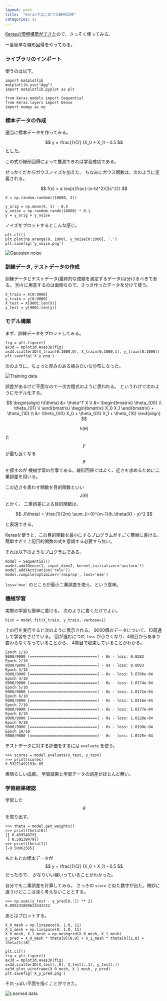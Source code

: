 ```yaml
---
layout: post
title:  "Kerasではじめての線形回帰"
categories: ai
---
```


[Kerasの環境構築ができた](https://kikei.github.io/ai/2017/07/28/keras2.html)ので、さっそく使ってみる。

一番簡単な線形回帰をやってみる。

### ライブラリのインポート

使うのは以下。

```
import matplotlib
matplotlib.use("Agg")
import matplotlib.pyplot as plt

from keras.models import Sequential
from keras.layers import Dense
import numpy as np
```

### 標本データの作成

適当に標本データを作ってみる。

$$ y = \frac{1}{2} (X_0 + X_1) - 0.5 $$ とした。

この式が線形回帰によって推測できれば学習成功である。

せっかくだからガウスノイズを加えた。
ちなみにガウス関数は、次のように定義される。

$$ f(x) = a \exp{\frac{-(x-b)^2}{2c^2}} $$

```
X = np.random.random((10000, 2))

y_orig = np.mean(X, 1) - 0.5
y_noise = np.random.randn(10000) * 0.1
y = y_orig + y_noise
```

ノイズをプロットするとこんな感じ。

```
plt.clf()
plt.plot(np.arange(0, 1000), y_noise[0:1000], '.')
plt.savefig('y_noise.png')
```

![Gaussian noise](/images/plots/2017-07-28-y_noise.png)

### 訓練データ, テストデータの作成

訓練データとテストデータ(最終的な成績を測定するデータ)は分けるべきである。
別々に用意するのは面倒なので、さっき作ったデータを分けて使う。

```
X_train = X[0:9000]
y_train = y[0:9000]
X_test = X[9001:len(X)]
y_test = y[9001:len(y)]
```

### モデル構築

まず、訓練データをプロットしてみる。

```
fig = plt.figure()
ax3d = mplot3d.Axes3D(fig)
ax3d.scatter3D(X_train[0:1000,0], X_train[0:1000,1], y_train[0:1000])
plt.savefig('X_y.png')
```

次のように、ちょっと厚みのある板みたいな分布になった。

![Training data](/images/plots/2017-07-28-Xy_train.png)

誤差があるけど平面なので一次方程式のように思われる。
というわけで次のようにモデル化する。

$$
\begin{align}
h(\theta) &= \theta^T X \\
          &= \begin{bmatrix}
               \theta_{00} \\
               \theta_{01} \\
             \end{bmatrix} 
             \begin{bmatrix}
               X_0 X_1
             \end{bmatrix} + 
			 \theta_{10} \\
          &= \theta_{00} X_0 + \theta_{01} X_1 + \theta_{10}
\end{align}
$$

$$ h(\theta) $$ と $$ y $$ が最も近くなる $$ \theta $$ を探すのが
機械学習の仕事である。線形回帰ではよく、近さを求めるために二乗誤差を用いる。

この近さを表わす関数を目的関数といい $$ J(\theta) $$ とかく。
二乗誤差による目的関数は、

$$
J(\theta) = \frac{1}{2m} \sum_{i=0}^{m-1}(h_\theta(X) - y)^2
$$

と表現できる。

Kerasを使うと、この目的関数を最小にするプログラムがすごく簡単に書ける。
簡単すぎて上記目的関数の式を意識する必要すら無い。

それは以下のようなプログラムである。

```
model = Sequential()
model.add(Dense(1, input_dim=2, kernel_initializer='uniform'))
model.add(Activation('relu'))
model.compile(optimizer='rmsprop', loss='mse')
```

`loss='mse'` のところが最小二乗誤差を使え、という意味。

### 機械学習

実際の学習も簡単に書ける。
次のように書くだけでよい。

```
hist = model.fit(X_train, y_train, verbose=1)
```

上の行を実行すると次のように表示される。
9000個のデータについて、10周通して学習をさせている。
回が進むにつれ `loss` が小さくなり、4周目からあまり変わらなくなっていることから、
4周目で収束していることがわかる。

```
Epoch 1/10
9000/9000 [==============================] - 0s - loss: 0.0282      
Epoch 2/10
9000/9000 [==============================] - 0s - loss: 0.0083     
Epoch 3/10
9000/9000 [==============================] - 0s - loss: 5.6706e-04     
Epoch 4/10
9000/9000 [==============================] - 0s - loss: 1.0174e-04     
Epoch 5/10
9000/9000 [==============================] - 0s - loss: 1.0171e-04     
Epoch 6/10
9000/9000 [==============================] - 0s - loss: 1.0116e-04     
Epoch 7/10
9000/9000 [==============================] - 0s - loss: 1.0177e-04     
Epoch 8/10
9000/9000 [==============================] - 0s - loss: 1.0128e-04     
Epoch 9/10
9000/9000 [==============================] - 0s - loss: 1.0190e-04     
Epoch 10/10
9000/9000 [==============================] - 0s - loss: 1.0125e-04
```

テストデータに対する評価をするには `evaluate` を使う。

```
>>> scores = model.evaluate(X_test, y_test)
>>> print(scores)
9.53271492153e-05
```

素晴らしい成績。
学習結果と学習データの誤差がほとんど無い。

### 学習結果確認

学習した $$ \theta $$ を取り出す。

```
>>> theta = model.get_weights()
>>> print(theta[0])
[[ 0.49954879]
 [ 0.50138479]]
>>> print(theta[1])
[-0.50062585]
```

もともとの標本データが $$ y = \frac{1}{2} (X_0 + X_1) - 0.5 $$ だったので、
かなりいい線いっていることがわかった。

自分でも二乗誤差を計算してみる。
さっきの `score` と似た数字が出た。微妙に違うけどここは深く考えないこととする。

```
>>> np.sum((y_test - y_pred[0,:]) ** 2)
0.095231809623243222
```

あとはプロットする。

```
X_0_mesh = np.linspace(0, 1.0, 11)
X_1_mesh = np.linspace(0, 1.0, 11)
X_0_mesh, X_1_mesh = np.meshgrid(X_0_mesh, X_1_mesh)
y_pred = X_0_mesh * theta[0][0,0] + X_1_mesh * theta[0][1,0] + theta[1][0]

plt.clf()
fig = plt.figure()
ax3d = mplot3d.Axes3D(fig)
ax3d.scatter3D(X_test[:,0], X_test[:,1], y_test[:])
ax3d.plot_wireframe(X_0_mesh, X_1_mesh, y_pred)
plt.savefig('X_y_pred.png')
```

それっぽい平面を描くことができた。

![Learned data](/images/plots/2017-07-28-Xy_pred.png)
